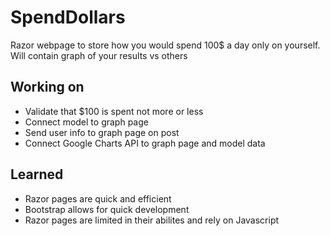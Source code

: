 # SpendDollars
Razor webpage to store how you would spend 100$ a day only on yourself. 
Will contain graph of your results vs others

## Working on
* Validate that $100 is spent not more or less
* Connect model to graph page
* Send user info to graph page on post
* Connect Google Charts API to graph page and model data

## Learned
* Razor pages are quick and efficient
* Bootstrap allows for quick development
* Razor pages are limited in their abilites and rely on Javascript
